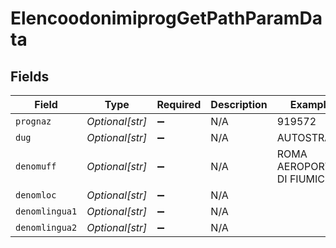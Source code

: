 # ElencoodonimiprogGetPathParamData


## Fields

| Field                       | Type                        | Required                    | Description                 | Example                     |
| --------------------------- | --------------------------- | --------------------------- | --------------------------- | --------------------------- |
| `prognaz`                   | *Optional[str]*             | :heavy_minus_sign:          | N/A                         | 919572                      |
| `dug`                       | *Optional[str]*             | :heavy_minus_sign:          | N/A                         | AUTOSTRADA                  |
| `denomuff`                  | *Optional[str]*             | :heavy_minus_sign:          | N/A                         | ROMA AEROPORTO DI FIUMICINO |
| `denomloc`                  | *Optional[str]*             | :heavy_minus_sign:          | N/A                         |                             |
| `denomlingua1`              | *Optional[str]*             | :heavy_minus_sign:          | N/A                         |                             |
| `denomlingua2`              | *Optional[str]*             | :heavy_minus_sign:          | N/A                         |                             |
